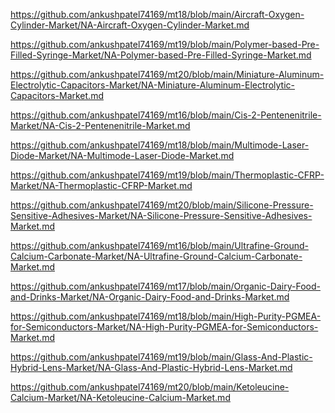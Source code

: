 <p><a href="https://github.com/ankushpatel74169/mt18/blob/main/Aircraft-Oxygen-Cylinder-Market/NA-Aircraft-Oxygen-Cylinder-Market.md">https://github.com/ankushpatel74169/mt18/blob/main/Aircraft-Oxygen-Cylinder-Market/NA-Aircraft-Oxygen-Cylinder-Market.md</a></p><p><a href="https://github.com/ankushpatel74169/mt19/blob/main/Polymer-based-Pre-Filled-Syringe-Market/NA-Polymer-based-Pre-Filled-Syringe-Market.md">https://github.com/ankushpatel74169/mt19/blob/main/Polymer-based-Pre-Filled-Syringe-Market/NA-Polymer-based-Pre-Filled-Syringe-Market.md</a></p><p><a href="https://github.com/ankushpatel74169/mt20/blob/main/Miniature-Aluminum-Electrolytic-Capacitors-Market/NA-Miniature-Aluminum-Electrolytic-Capacitors-Market.md">https://github.com/ankushpatel74169/mt20/blob/main/Miniature-Aluminum-Electrolytic-Capacitors-Market/NA-Miniature-Aluminum-Electrolytic-Capacitors-Market.md</a></p><p><a href="https://github.com/ankushpatel74169/mt16/blob/main/Cis-2-Pentenenitrile-Market/NA-Cis-2-Pentenenitrile-Market.md">https://github.com/ankushpatel74169/mt16/blob/main/Cis-2-Pentenenitrile-Market/NA-Cis-2-Pentenenitrile-Market.md</a></p><p><a href="https://github.com/ankushpatel74169/mt18/blob/main/Multimode-Laser-Diode-Market/NA-Multimode-Laser-Diode-Market.md">https://github.com/ankushpatel74169/mt18/blob/main/Multimode-Laser-Diode-Market/NA-Multimode-Laser-Diode-Market.md</a></p><p><a href="https://github.com/ankushpatel74169/mt19/blob/main/Thermoplastic-CFRP-Market/NA-Thermoplastic-CFRP-Market.md">https://github.com/ankushpatel74169/mt19/blob/main/Thermoplastic-CFRP-Market/NA-Thermoplastic-CFRP-Market.md</a></p><p><a href="https://github.com/ankushpatel74169/mt20/blob/main/Silicone-Pressure-Sensitive-Adhesives-Market/NA-Silicone-Pressure-Sensitive-Adhesives-Market.md">https://github.com/ankushpatel74169/mt20/blob/main/Silicone-Pressure-Sensitive-Adhesives-Market/NA-Silicone-Pressure-Sensitive-Adhesives-Market.md</a></p><p><a href="https://github.com/ankushpatel74169/mt16/blob/main/Ultrafine-Ground-Calcium-Carbonate-Market/NA-Ultrafine-Ground-Calcium-Carbonate-Market.md">https://github.com/ankushpatel74169/mt16/blob/main/Ultrafine-Ground-Calcium-Carbonate-Market/NA-Ultrafine-Ground-Calcium-Carbonate-Market.md</a></p><p><a href="https://github.com/ankushpatel74169/mt17/blob/main/Organic-Dairy-Food-and-Drinks-Market/NA-Organic-Dairy-Food-and-Drinks-Market.md">https://github.com/ankushpatel74169/mt17/blob/main/Organic-Dairy-Food-and-Drinks-Market/NA-Organic-Dairy-Food-and-Drinks-Market.md</a></p><p><a href="https://github.com/ankushpatel74169/mt18/blob/main/High-Purity-PGMEA-for-Semiconductors-Market/NA-High-Purity-PGMEA-for-Semiconductors-Market.md">https://github.com/ankushpatel74169/mt18/blob/main/High-Purity-PGMEA-for-Semiconductors-Market/NA-High-Purity-PGMEA-for-Semiconductors-Market.md</a></p><p><a href="https://github.com/ankushpatel74169/mt19/blob/main/Glass-And-Plastic-Hybrid-Lens-Market/NA-Glass-And-Plastic-Hybrid-Lens-Market.md">https://github.com/ankushpatel74169/mt19/blob/main/Glass-And-Plastic-Hybrid-Lens-Market/NA-Glass-And-Plastic-Hybrid-Lens-Market.md</a></p><p><a href="https://github.com/ankushpatel74169/mt20/blob/main/Ketoleucine-Calcium-Market/NA-Ketoleucine-Calcium-Market.md">https://github.com/ankushpatel74169/mt20/blob/main/Ketoleucine-Calcium-Market/NA-Ketoleucine-Calcium-Market.md</a></p>
